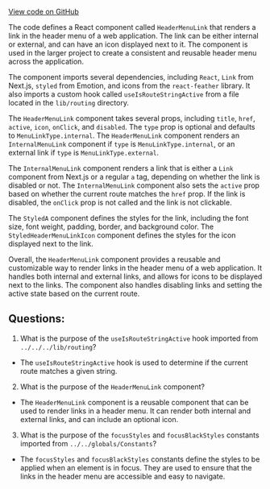 [View code on GitHub](https://github.com/technologiestiftung/kulturdaten-frontend/blob/master/components/navigation/header/HeaderMenuLink.tsx)

The code defines a React component called `HeaderMenuLink` that renders a link in the header menu of a web application. The link can be either internal or external, and can have an icon displayed next to it. The component is used in the larger project to create a consistent and reusable header menu across the application.

The component imports several dependencies, including `React`, `Link` from Next.js, `styled` from Emotion, and icons from the `react-feather` library. It also imports a custom hook called `useIsRouteStringActive` from a file located in the `lib/routing` directory.

The `HeaderMenuLink` component takes several props, including `title`, `href`, `active`, `icon`, `onClick`, and `disabled`. The `type` prop is optional and defaults to `MenuLinkType.internal`. The `HeaderMenuLink` component renders an `InternalMenuLink` component if `type` is `MenuLinkType.internal`, or an external link if `type` is `MenuLinkType.external`.

The `InternalMenuLink` component renders a link that is either a `Link` component from Next.js or a regular `a` tag, depending on whether the link is disabled or not. The `InternalMenuLink` component also sets the `active` prop based on whether the current route matches the `href` prop. If the link is disabled, the `onClick` prop is not called and the link is not clickable.

The `StyledA` component defines the styles for the link, including the font size, font weight, padding, border, and background color. The `StyledHeaderMenuLinkIcon` component defines the styles for the icon displayed next to the link.

Overall, the `HeaderMenuLink` component provides a reusable and customizable way to render links in the header menu of a web application. It handles both internal and external links, and allows for icons to be displayed next to the links. The component also handles disabling links and setting the active state based on the current route.
## Questions: 
 1. What is the purpose of the `useIsRouteStringActive` hook imported from `../../../lib/routing`?
- The `useIsRouteStringActive` hook is used to determine if the current route matches a given string.

2. What is the purpose of the `HeaderMenuLink` component?
- The `HeaderMenuLink` component is a reusable component that can be used to render links in a header menu. It can render both internal and external links, and can include an optional icon.

3. What is the purpose of the `focusStyles` and `focusBlackStyles` constants imported from `../../globals/Constants`?
- The `focusStyles` and `focusBlackStyles` constants define the styles to be applied when an element is in focus. They are used to ensure that the links in the header menu are accessible and easy to navigate.